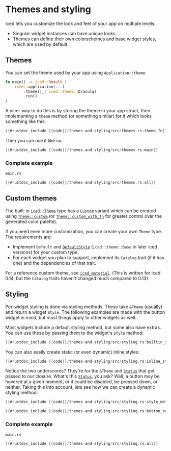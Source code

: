 # Themes and styling

Iced lets you customize the look and feel of your app on multiple levels:
- Singular widget instances can have unique looks.
- Themes can define their own colorschemes and base widget styles, which are used by default.

## Themes

You can set the theme used by your app using `Application::theme`:

```rust
fn main() -> iced::Result {
    iced::application(...)
        .theme(|_| iced::Theme::Dracula)
        .run()
}
```

A nicer way to do this is by storing the theme in your app struct, then implementing a `theme` method (or something similar) for it which looks something like this:

```rust
{{#rustdoc_include {{code}}/themes-and-styling/src/themes.rs:theme_fn}}
```

Then you can use it like so:

```rust
{{#rustdoc_include {{code}}/themes-and-styling/src/themes.rs:main}}
```

### Complete example

`main.rs`
```rust
{{#rustdoc_include {{code}}/themes-and-styling/src/themes.rs:all}}
```

## Custom themes

The built-in [`iced::Theme`](https://docs.rs/iced/latest/iced/enum.Theme.html) type has a [`Custom`](https://docs.rs/iced/latest/iced/enum.Theme.html#variant.Custom) variant which can be created using [`Theme::custom`](https://docs.rs/iced/0.13.1/iced/enum.Theme.html#method.custom) (or [`Theme::custom_with_fn`](https://docs.rs/iced/0.13.1/iced/enum.Theme.html#method.custom_with_fn) for greater control over the generated color palette).

If you need even more customization, you can create your own `Theme` type. The requirements are:
- Implement `Default` and [`DefaultStyle`](https://docs.rs/iced/0.13.1/iced/application/trait.DefaultStyle.html) (`iced::theme::Base` in later iced versions) for your custom type.
- For each widget you plan to support, implement its `Catalog` trait (if it has one) and the dependencies of that trait.

For a reference custom theme, see [`iced_material`](https://sr.ht/~pml68/iced_material). (This is written for iced 0.14, but the `Catalog` traits haven't changed much compared to 0.13)

## Styling

Per-widget styling is done via styling methods. These take `&Theme` (usually) and return a widget `Style`. The following examples are made with the button widget in mind, but most things apply to other widgets as well.

Most widgets include a default styling method, but some also have extras. You can use these by passing them to the widget's `style` method:

```rust
{{#rustdoc_include {{code}}/themes-and-styling/src/styling.rs:builtin_style}}
```

You can also easily create static (or even dynamic) inline styles:

```rust
{{#rustdoc_include {{code}}/themes-and-styling/src/styling.rs:inline_style}}
```

Notice the two underscores? They're for the `&Theme` and [`Status`](https://docs.rs/iced/latest/iced/widget/button/enum.Status.html) that get passed to our closure. What's this [`Status`](https://docs.rs/iced/latest/iced/widget/button/enum.Status.html), you ask? Well, a button may be hovered at a given moment, or it could be disabled, be pressed down, or neither. Taking this into account, lets see how we can create a dynamic styling method:

```rust
{{#rustdoc_include {{code}}/themes-and-styling/src/styling.rs:style_method}}
```

```rust
{{#rustdoc_include {{code}}/themes-and-styling/src/styling.rs:button_background}}
```

### Complete example

`main.rs`
```rust
{{#rustdoc_include {{code}}/themes-and-styling/src/styling.rs:all}}
```
